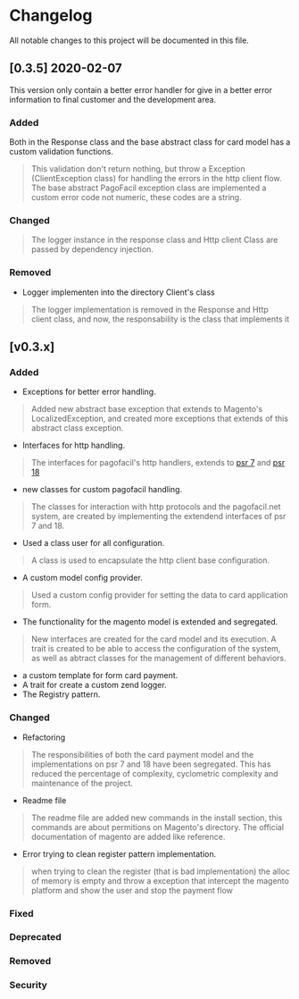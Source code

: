 # Changelog

All notable changes to this project will be documented in this file.

## [0.3.5] 2020-02-07
This version only contain a better error handler for give in a better error information to final customer and the
development area.
### Added
Both in the Response class and the base abstract class for card model has a custom validation functions.
> This validation don't return nothing, but throw a Exception (ClientException class) for handling the errors in the http client flow.
> The base abstract PagoFacil exception class are implemented a custom error code not numeric, these codes are a string.
### Changed
> The logger instance in the response class and Http client Class are passed by dependency injection.
### Removed
- Logger implementen into the directory Client's class
> The logger implementation is removed in the Response and Http client class, and now, the responsability is 
> the class that implements it

## [v0.3.x]
### Added
- Exceptions for better error handling.
> Added new abstract base exception that extends to Magento's LocalizedException, and created more exceptions that
> extends of this abstract class exception.
- Interfaces for http handling.
> The interfaces for pagofacil's http handlers, extends to [psr 7] and [psr 18]
- new classes for custom pagofacil handling.
> The classes for interaction with http protocols and the pagofacil.net system, are created by implementing the extendend
> interfaces of psr 7 and 18.
- Used a class user for all configuration.
> A class is used to encapsulate the http client base configuration.
- A custom model config provider.
> Used a custom config provider for setting the data to card application form.
- The functionality for the magento model is extended and segregated.
> New interfaces are created for the card model and its execution.
>  A trait is created to be able to access the configuration of the system, 
> as well as abtract classes for the management of different behaviors.
- a custom template for form card payment.
- A trait for create a custom zend logger.
- The Registry pattern.
### Changed
- Refactoring

> The responsibilities of both the card payment model and the implementations on psr 7 and 18 have been segregated. 
> This has reduced the percentage of complexity, cyclometric complexity and maintenance of the project.
- Readme file
> The readme file are added new commands in the install section, this commands are about permitions on 
> Magento's directory. 
> The official documentation of magento are added like reference.
- Error trying to clean register pattern implementation.
> when trying to clean the register (that is bad implementation) the alloc of
> memory is empty and throw a exception that intercept the magento platform
> and show the user and stop the payment flow
### Fixed
### Deprecated
### Removed
### Security

[psr 7]: https://www.php-fig.org/psr/psr-7/
[psr 18]: https://www.php-fig.org/psr/psr-18/
